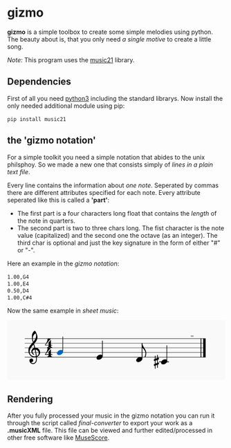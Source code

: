 # gizmo
**gizmo** is a simple toolbox to create some simple melodies using python. The beauty about is, that you only need *a single motive* to create a little song.

*Note:* This program uses the [music21](https://github.com/cuthbertLab/music21) library.

## Dependencies
First of all you need [python3](https://www.python.org/downloads/) including the standard librarys. Now install the only needed additional module using pip:

	pip install music21

## the 'gizmo notation'
For a simple toolkit you need a simple notation that abides to the unix philsphoy. So we made a new one that consists simply of *lines in a plain text file*.

Every line contains the information about *one note*. Seperated by commas there are different attributes specified for each note. Every attribute seperated like this is called a **'part'**:

- The first part is a four characters long float that contains the *length* of the note in quarters.
- The second part is two to three chars long. The fist character is the note value (capitalized) and the second one the octave (as an integer). The third char is optional and just the key signature in the form of either "#" or "-".

Here an example in the *gizmo notation*:

	1.00,G4
	1.00,E4
	0.50,D4
	1.00,C#4

Now the same example in *sheet music*:

![](media/readme-example.png)

## Rendering
After you fully processed your music in the gizmo notation you can run it through the script called *final-converter* to export your work as a **.musicXML** file. This file can be viewed and further edited/processed in other free software like [MuseScore](https://github.com/musescore/MuseScore).
